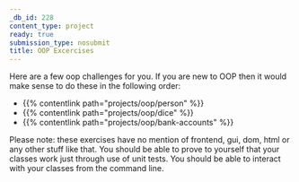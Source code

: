 ```yaml
---
_db_id: 228
content_type: project
ready: true
submission_type: nosubmit
title: OOP Excercises
---
```


Here are a few oop challenges for you. If you are new to OOP then it would make sense to do these in the following order:

- {{% contentlink path="projects/oop/person" %}}
- {{% contentlink path="projects/oop/dice" %}}
- {{% contentlink path="projects/oop/bank-accounts" %}}

Please note: these exercises have no mention of frontend, gui, dom, html or any other stuff like that. You should be able to prove to yourself that your classes work just through use of unit tests. You should be able to interact with your classes from the command line.